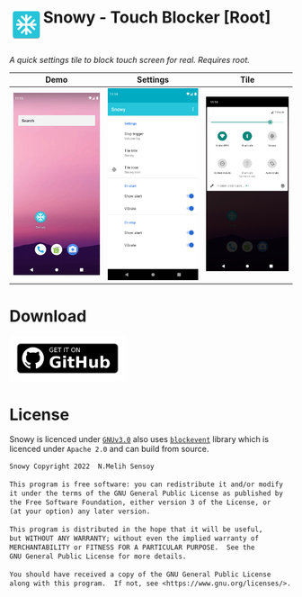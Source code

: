 # <img align="left" width="60" height="60" src="app/src/main/res/mipmap-xxxhdpi/ic_launcher.png" alt="Snowy - Touch Blocker [Root]"><span>Snowy - Touch Blocker [Root]</span></img>
</br>

*A quick settings tile to block touch screen for real. Requires root.*

| Demo | Settings | Tile |
|---|---|---|
| <img src="media/demo.gif" width="256"> | <img src="media/screenshot2.png" width="256"> | <img src="media/screenshot1.png" width="256"> |

# Download

[<img src="media/github-badge.png"
      alt="Get it on Github"
      height="80">](https://github.com/nmelihsensoy/snowy/releases)

# License

Snowy is licenced under [`GNUv3.0`](LICENCE) also uses [`blockevent`](https://github.com/nmelihsensoy/blockevent) library which is licenced under `Apache 2.0` and can build from source.

    Snowy Copyright 2022  N.Melih Sensoy

    This program is free software: you can redistribute it and/or modify
    it under the terms of the GNU General Public License as published by
    the Free Software Foundation, either version 3 of the License, or
    (at your option) any later version.

    This program is distributed in the hope that it will be useful,
    but WITHOUT ANY WARRANTY; without even the implied warranty of
    MERCHANTABILITY or FITNESS FOR A PARTICULAR PURPOSE.  See the
    GNU General Public License for more details.

    You should have received a copy of the GNU General Public License
    along with this program.  If not, see <https://www.gnu.org/licenses/>.